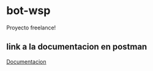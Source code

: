 # bot-wsp
Proyecto freelance! 
## link a la documentacion en postman
[Documentacion](https://documenter.getpostman.com/view/17908890/UVsPR5k3)
